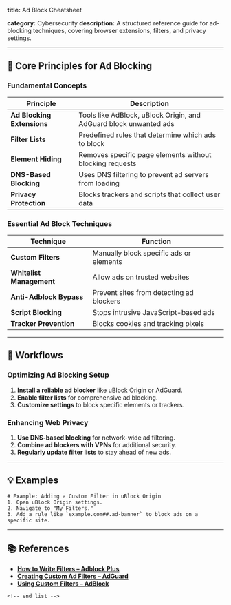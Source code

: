 **title:** Ad Block Cheatsheet

**category:** Cybersecurity
**description:** A structured reference guide for ad-blocking techniques, covering browser extensions, filters, and privacy settings.

---

## 🚫 **Core Principles for Ad Blocking**

### **Fundamental Concepts**

| Principle                        | Description                                                       |
| -------------------------------- | ----------------------------------------------------------------- |
| **Ad Blocking Extensions** | Tools like AdBlock, uBlock Origin, and AdGuard block unwanted ads |
| **Filter Lists**           | Predefined rules that determine which ads to block                |
| **Element Hiding**         | Removes specific page elements without blocking requests          |
| **DNS-Based Blocking**     | Uses DNS filtering to prevent ad servers from loading             |
| **Privacy Protection**     | Blocks trackers and scripts that collect user data                |

### **Essential Ad Block Techniques**

| Technique                      | Function                                 |
| ------------------------------ | ---------------------------------------- |
| **Custom Filters**       | Manually block specific ads or elements  |
| **Whitelist Management** | Allow ads on trusted websites            |
| **Anti-Adblock Bypass**  | Prevent sites from detecting ad blockers |
| **Script Blocking**      | Stops intrusive JavaScript-based ads     |
| **Tracker Prevention**   | Blocks cookies and tracking pixels       |

---

## 🔄 **Workflows**

### **Optimizing Ad Blocking Setup**

1. **Install a reliable ad blocker** like uBlock Origin or AdGuard.
2. **Enable filter lists** for comprehensive ad blocking.
3. **Customize settings** to block specific elements or trackers.

### **Enhancing Web Privacy**

1. **Use DNS-based blocking** for network-wide ad filtering.
2. **Combine ad blockers with VPNs** for additional security.
3. **Regularly update filter lists** to stay ahead of new ads.

---

## 💡 **Examples**

```plaintext
# Example: Adding a Custom Filter in uBlock Origin
1. Open uBlock Origin settings.  
2. Navigate to "My Filters."  
3. Add a rule like `example.com##.ad-banner` to block ads on a specific site.  
```

---

## 📚 **References**

- **[How to Write Filters – Adblock Plus](https://help.adblockplus.org/hc/en-us/articles/360062733293-How-to-write-filters)**
- **[Creating Custom Ad Filters – AdGuard](https://adguard.com/kb/general/ad-filtering/create-own-filters/)**
- **[Using Custom Filters – AdBlock](https://helpcenter.getadblock.com/hc/en-us/articles/9738501334035-How-to-use-custom-filters)**

```
<!-- end list -->
```
